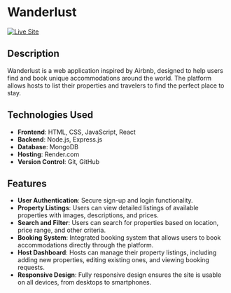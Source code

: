# Wanderlust

[![Live Site](https://img.shields.io/badge/site-live-green)](https://mrunal-wanderlust.onrender.com/listings)

## Description

Wanderlust is a web application inspired by Airbnb, designed to help users find and book unique accommodations around the world. The platform allows hosts to list their properties and travelers to find the perfect place to stay.

## Technologies Used

- **Frontend**: HTML, CSS, JavaScript, React
- **Backend**: Node.js, Express.js
- **Database**: MongoDB
- **Hosting**: Render.com
- **Version Control**: Git, GitHub

## Features

- **User Authentication**: Secure sign-up and login functionality.
- **Property Listings**: Users can view detailed listings of available properties with images, descriptions, and prices.
- **Search and Filter**: Users can search for properties based on location, price range, and other criteria.
- **Booking System**: Integrated booking system that allows users to book accommodations directly through the platform.
- **Host Dashboard**: Hosts can manage their property listings, including adding new properties, editing existing ones, and viewing booking requests.
- **Responsive Design**: Fully responsive design ensures the site is usable on all devices, from desktops to smartphones.


